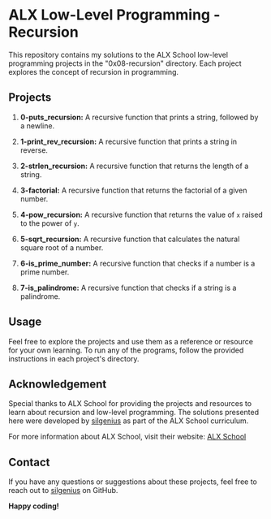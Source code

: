 # ALX Low-Level Programming - Recursion

This repository contains my solutions to the ALX School low-level programming projects in the "0x08-recursion" directory. Each project explores the concept of recursion in programming.

## Projects

1. **0-puts_recursion:** A recursive function that prints a string, followed by a newline.

2. **1-print_rev_recursion:** A recursive function that prints a string in reverse.

3. **2-strlen_recursion:** A recursive function that returns the length of a string.

4. **3-factorial:** A recursive function that returns the factorial of a given number.

5. **4-pow_recursion:** A recursive function that returns the value of `x` raised to the power of `y`.

6. **5-sqrt_recursion:** A recursive function that calculates the natural square root of a number.

7. **6-is_prime_number:** A recursive function that checks if a number is a prime number.

8. **7-is_palindrome:** A recursive function that checks if a string is a palindrome.

## Usage

Feel free to explore the projects and use them as a reference or resource for your own learning. To run any of the programs, follow the provided instructions in each project's directory.

## Acknowledgement

Special thanks to ALX School for providing the projects and resources to learn about recursion and low-level programming. The solutions presented here were developed by [silgenius](https://github.com/silgenius) as part of the ALX School curriculum.

For more information about ALX School, visit their website: [ALX School](https://www.alxafrica.com/)

## Contact

If you have any questions or suggestions about these projects, feel free to reach out to [silgenius](https://github.com/silgenius) on GitHub.

**Happy coding!**

